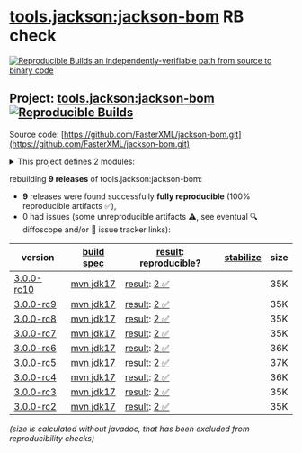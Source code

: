 [tools.jackson:jackson-bom](https://central.sonatype.com/artifact/tools.jackson/jackson-bom/versions) RB check
=======

[![Reproducible Builds](https://reproducible-builds.org/images/logos/rb.svg) an independently-verifiable path from source to binary code](https://reproducible-builds.org/)

## Project: [tools.jackson:jackson-bom](https://central.sonatype.com/artifact/tools.jackson/jackson-bom/versions) [![Reproducible Builds](https://img.shields.io/endpoint?url=https://raw.githubusercontent.com/jvm-repo-rebuild/reproducible-central/master/content/tools/jackson/jackson-bom/badge.json)](https://github.com/jvm-repo-rebuild/reproducible-central/blob/master/content/tools/jackson/jackson-bom/README.md)

Source code: [https://github.com/FasterXML/jackson-bom.git](https://github.com/FasterXML/jackson-bom.git)

<details><summary>This project defines 2 modules:</summary>

* [tools.jackson:jackson-base](https://central.sonatype.com/artifact/tools.jackson/jackson-base/overview)
* [tools.jackson:jackson-bom](https://central.sonatype.com/artifact/tools.jackson/jackson-bom/overview)
</details>

rebuilding **9 releases** of tools.jackson:jackson-bom:
- **9** releases were found successfully **fully reproducible** (100% reproducible artifacts :white_check_mark:),
- 0 had issues (some unreproducible artifacts :warning:, see eventual :mag: diffoscope and/or :memo: issue tracker links):

| version | [build spec](/BUILDSPEC.md) | [result](https://reproducible-builds.org/docs/jvm/): reproducible? | [stabilize](https://github.com/google/oss-rebuild/blob/main/cmd/stabilize/README.md) | size |
| -- | --------- | ------ | ------ | -- |
| [3.0.0-rc10](https://central.sonatype.com/artifact/tools.jackson/jackson-bom/3.0.0-rc10/pom) | [mvn jdk17](jackson-bom-3.0.0-rc10.buildspec) | [result](jackson-bom-3.0.0-rc10.buildinfo): [2 :white_check_mark: ](jackson-bom-3.0.0-rc10.buildcompare) | | 35K |
| [3.0.0-rc9](https://central.sonatype.com/artifact/tools.jackson/jackson-bom/3.0.0-rc9/pom) | [mvn jdk17](jackson-bom-3.0.0-rc9.buildspec) | [result](jackson-bom-3.0.0-rc9.buildinfo): [2 :white_check_mark: ](jackson-bom-3.0.0-rc9.buildcompare) | | 35K |
| [3.0.0-rc8](https://central.sonatype.com/artifact/tools.jackson/jackson-bom/3.0.0-rc8/pom) | [mvn jdk17](jackson-bom-3.0.0-rc8.buildspec) | [result](jackson-bom-3.0.0-rc8.buildinfo): [2 :white_check_mark: ](jackson-bom-3.0.0-rc8.buildcompare) | | 35K |
| [3.0.0-rc7](https://central.sonatype.com/artifact/tools.jackson/jackson-bom/3.0.0-rc7/pom) | [mvn jdk17](jackson-bom-3.0.0-rc7.buildspec) | [result](jackson-bom-3.0.0-rc7.buildinfo): [2 :white_check_mark: ](jackson-bom-3.0.0-rc7.buildcompare) | | 35K |
| [3.0.0-rc6](https://central.sonatype.com/artifact/tools.jackson/jackson-bom/3.0.0-rc6/pom) | [mvn jdk17](jackson-bom-3.0.0-rc6.buildspec) | [result](jackson-bom-3.0.0-rc6.buildinfo): [2 :white_check_mark: ](jackson-bom-3.0.0-rc6.buildcompare) | | 36K |
| [3.0.0-rc5](https://central.sonatype.com/artifact/tools.jackson/jackson-bom/3.0.0-rc5/pom) | [mvn jdk17](jackson-bom-3.0.0-rc5.buildspec) | [result](jackson-bom-3.0.0-rc5.buildinfo): [2 :white_check_mark: ](jackson-bom-3.0.0-rc5.buildcompare) | | 37K |
| [3.0.0-rc4](https://central.sonatype.com/artifact/tools.jackson/jackson-bom/3.0.0-rc4/pom) | [mvn jdk17](jackson-bom-3.0.0-rc4.buildspec) | [result](jackson-bom-3.0.0-rc4.buildinfo): [2 :white_check_mark: ](jackson-bom-3.0.0-rc4.buildcompare) | | 36K |
| [3.0.0-rc3](https://central.sonatype.com/artifact/tools.jackson/jackson-bom/3.0.0-rc3/pom) | [mvn jdk17](jackson-bom-3.0.0-rc3.buildspec) | [result](jackson-bom-3.0.0-rc3.buildinfo): [2 :white_check_mark: ](jackson-bom-3.0.0-rc3.buildcompare) | | 35K |
| [3.0.0-rc2](https://central.sonatype.com/artifact/tools.jackson/jackson-bom/3.0.0-rc2/pom) | [mvn jdk17](jackson-bom-3.0.0-rc2.buildspec) | [result](jackson-bom-3.0.0-rc2.buildinfo): [2 :white_check_mark: ](jackson-bom-3.0.0-rc2.buildcompare) | | 35K |

<i>(size is calculated without javadoc, that has been excluded from reproducibility checks)</i>
